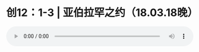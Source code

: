 # 创12：1-3 | 亚伯拉罕之约（18.03.18晚）

<audio style="width: 100%;" preload="false" controls controlslist="nodownload"><source src="http://file.simai.life/audio/mp3/old/23262.mp3" type="audio/mpeg">Your browser does not support the audio element.</audio>


